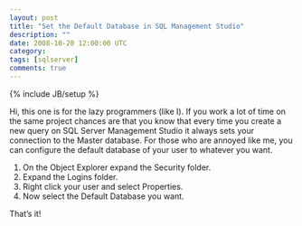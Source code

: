 ```yaml
---
layout: post
title: "Set the Default Database in SQL Management Studio"
description: ""
date: 2008-10-20 12:00:00 UTC
category: 
tags: [sqlserver]
comments: true
---
```

{% include JB/setup %}

<div id="post">
<p>Hi, this one is for the lazy programmers (like I). If you work a lot of time  on the same project chances are that you know that every time you create a new  query on <span class="caps">SQL</span> Server Management Studio it always sets  your connection to the Master database. For those who are annoyed like me, you  can configure the default database of your user to whatever you want.</p>
<ol>
    <li>On the Object Explorer expand the Security folder.</li>
    <li>Expand the Logins folder.</li>
    <li>Right click your user and select Properties.</li>
    <li>Now select the Default Database you want.</li>
</ol>
<p>That&rsquo;s it!</p>
<p><img src="http://www.gbogea.com/upload/SQLServer.jpg" alt="" /></p>
</div>
